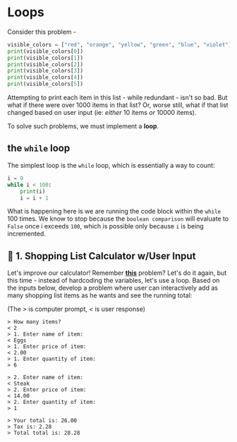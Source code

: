 <!---
{"next": "Homework/README.md","title": "Loops"}
-->

# Loops

Consider this problem - 

```python
visible_colors = ["red", "orange", "yellow", "green", "blue", "violet"]
print(visible_colors[0])
print(visible_colors[1])
print(visible_colors[2])
print(visible_colors[3])
print(visible_colors[4])
print(visible_colors[5])
```

Attempting to print each item in this list - while redundant - isn't so bad. But what if there were over 1000 items in that list? Or, worse still, what if that list changed based on user input (ie: *either* 10 items *or* 10000 items). 

To solve such problems, we must implement a **loop**.

## the `while` loop

The simplest loop is the `while` loop, which is essentially a way to count:

```python
i = 0
while i < 100:
	print(i)
	i = i + 1
```

What is happening here is we are running the code block within the `while` 100 times. We know to stop because the `boolean comparison` will evaluate to `False` once i exceeds `100`, which is possible only because `i` is being incremented.

## 🚗 1. Shopping List Calculator w/User Input

Let's improve our calculator! Remember **[this](basic_data_types.md#-practice-shopping-list-calculator-i)** problem? Let's do it again, but this time - instead of hardcoding the variables, let's use a loop. Based on the inputs below, develop a problem where user can interactively add as many shopping list items as he wants and see the running total:

(The *>* is computer prompt, *<* is user response)

```text
> How many items?
< 2
> 1. Enter name of item:
< Eggs
> 1. Enter price of item:
< 2.00
> 1. Enter quantity of item:
> 6

> 2. Enter name of item:
< Steak
> 2. Enter price of item:
< 14.00
> 2. Enter quantity of item:
> 1

> Your total is: 26.00
> Tax is: 2.28
> Total total is: 28.28

```
